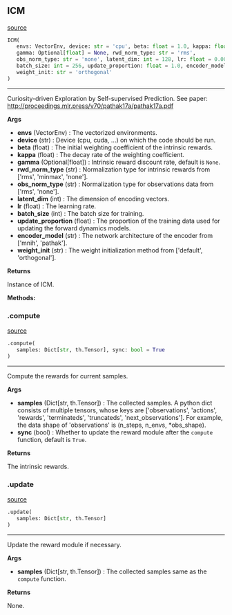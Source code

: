 #


## ICM
[source](https://github.com/RLE-Foundation/rllte/blob/main/rllte/xplore/reward/icm.py/#L39)
```python 
ICM(
   envs: VectorEnv, device: str = 'cpu', beta: float = 1.0, kappa: float = 0.0,
   gamma: Optional[float] = None, rwd_norm_type: str = 'rms',
   obs_norm_type: str = 'none', latent_dim: int = 128, lr: float = 0.001,
   batch_size: int = 256, update_proportion: float = 1.0, encoder_model: str = 'mnih',
   weight_init: str = 'orthogonal'
)
```


---
Curiosity-driven Exploration by Self-supervised Prediction.
See paper: http://proceedings.mlr.press/v70/pathak17a/pathak17a.pdf


**Args**

* **envs** (VectorEnv) : The vectorized environments.
* **device** (str) : Device (cpu, cuda, ...) on which the code should be run.
* **beta** (float) : The initial weighting coefficient of the intrinsic rewards.
* **kappa** (float) : The decay rate of the weighting coefficient.
* **gamma** (Optional[float]) : Intrinsic reward discount rate, default is `None`.
* **rwd_norm_type** (str) : Normalization type for intrinsic rewards from ['rms', 'minmax', 'none'].
* **obs_norm_type** (str) : Normalization type for observations data from ['rms', 'none'].
* **latent_dim** (int) : The dimension of encoding vectors.
* **lr** (float) : The learning rate.
* **batch_size** (int) : The batch size for training.
* **update_proportion** (float) : The proportion of the training data used for updating the forward dynamics models.
* **encoder_model** (str) : The network architecture of the encoder from ['mnih', 'pathak'].
* **weight_init** (str) : The weight initialization method from ['default', 'orthogonal'].



**Returns**

Instance of ICM.


**Methods:**


### .compute
[source](https://github.com/RLE-Foundation/rllte/blob/main/rllte/xplore/reward/icm.py/#L115)
```python
.compute(
   samples: Dict[str, th.Tensor], sync: bool = True
)
```

---
Compute the rewards for current samples.


**Args**

* **samples** (Dict[str, th.Tensor]) : The collected samples. A python dict consists of multiple tensors,
    whose keys are ['observations', 'actions', 'rewards', 'terminateds', 'truncateds', 'next_observations'].
    For example, the data shape of 'observations' is (n_steps, n_envs, *obs_shape).
* **sync** (bool) : Whether to update the reward module after the `compute` function, default is `True`.


**Returns**

The intrinsic rewards.

### .update
[source](https://github.com/RLE-Foundation/rllte/blob/main/rllte/xplore/reward/icm.py/#L162)
```python
.update(
   samples: Dict[str, th.Tensor]
)
```

---
Update the reward module if necessary.


**Args**

* **samples** (Dict[str, th.Tensor]) : The collected samples same as the `compute` function.


**Returns**

None.
